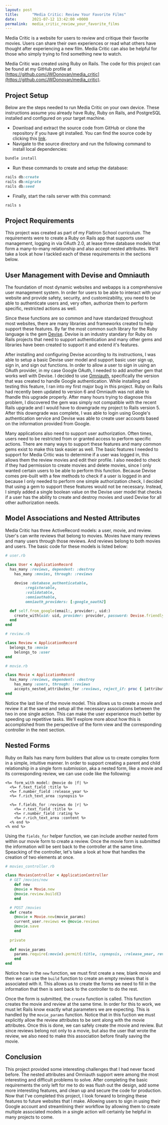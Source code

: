 ```yaml
---
layout: post
title:      "Media Critic: Review Your Favorite Films"
date:       2021-07-12 13:42:00 +0000
permalink:  media_critic_review_your_favorite_films
---
```


Media Critic is a website for users to review and critique their favorite movies. Users can share their own experiences or read what others have thought after experiencing a new film. Media Critic can also be helpful for those who simply trying to find something new to watch.

Media Critic was created using Ruby on Rails. The code for this project can be found at my GitHub profile at [https://github.com/JWDonovan/media_critic](https://github.com/JWDonovan/media_critic).

## Project Setup
Below are the steps needed to run Media Critic on your own device. These instructions assume you already have Ruby, Ruby on Rails, and PostgreSQL installed and configured on your target machine.

* Download and extract the source code from GitHub or clone the repository if you have git installed. You can find the source code by clicking this [link](https://github.com/JWDonovan/media_critic).
* Navigate to the source directory and run the following command to install local dependencies:

```ruby
bundle install
```

* Run these commands to create and setup the database:

```ruby
rails db:create
rails db:migrate
rails db:seed
```

* Finally, start the rails server with this command:

```ruby
rails s
```

## Project Requirements

This project was created as part of my Flatiron School curriculum. The requirements were to create a Ruby on Rails app that supports user management, logging in via OAuth 2.0, at lease three database models that form a many-to-many relationship and also accept nested attributes. We'll take a look at how I tackled each of these requirements in the sections below.

## User Management with Devise and Omniauth

The foundation of most dynamic websites and webapps is a comprehensive user management system. In order for users to be able to interact with your website and provide safety, security, and customizability, you need to be able to authenticate users and, very often, authorize them to perform specific, restricted actions as well.

Since these functions are so common and have standarized throughout most websites, there are many libraries and frameworks created to help support these features. By far the most common such library for the Ruby language is the gem [Devise](https://github.com/heartcombo/devise). Devise is an industry standary for Ruby on Rails projects that need to support authentication and many other gems and libraries have been created to support it and extend it's features.

After installing and configuring Devise according to its instructions, I was able to setup a basic Devise user model and support basic user sign up, sign in, and sign out functions. In order to allow a user to sign in using an OAuth provider, in my case Google OAuth, I needed to add another gem that works well with Devise. I decided to use [Omniauth](https://github.com/zquestz/omniauth-google-oauth2), specifically the version that was created to handle Google authentication. While installing and testing this feature, I ran into my first major bug in this project. Ruby on Rails had recently been updated to version 6 and Omniauth was not able to fhandle this upgrade properly. After many hours trying to diagnose this problem, I discovered the gem was simply not compatible with the recent Rails upgrade and I would have to downgrade my project to Rails version 5. After this downgrade was complete, I was able to login using Google's authentication service and Devise was able to create user accounts based on the information provided from Google.

Many applications also need to support user authorization. Often times, users need to be restricted from or granted access to perform specific actions. There are many ways to support these features and many common gems exist to make this task easier as well. The basic features I needed to support for Media Critic was to determine if a user was logged in, this allows them the review movies and edit their profile. I also needed to check if they had permission to create movies and delete movies, since I only wanted certain users to be able to perform this function. Because Devise comes pre-built with a few methods to check if a user is logged in and because I only needed to perform one simple authorization check, I decided that using a gem to support these features would not be necessary. Instead, I simply added a single boolean value on the Devise user model that checks if a user has the ability to create and destroy movies and used Devise for all other authorization needs.

## Model Associations and Nested Attributes

Media Critic has three ActiveRecord models: a user, movie, and review. User's can write reviews that belong to movies. Movies have many reviews and many users through those reviews. And reviews belong to both movies and users. The basic code for these models is listed below:

```ruby
# user.rb

class User < ApplicationRecord
  has_many :reviews, dependent: :destroy
	has_many :movies, through: :reviews
	
	devise :database_authenticatable,
         :registerable,
         :validatable,
         :omniauthable,
         omniauth_providers: [:google_oauth2]

  def self.from_google(email:, provider:, uid:)
    create_with(uid: uid, provider: provider, password: Devise.friendly_token[0, 20]).find_or_create_by!(email: email)
  end
end
```

```ruby
# review.rb

class Review < ApplicationRecord
  belongs_to :movie
	belongs_to :user
end
```

```ruby
# movie.rb

class Movie < ApplicationRecord
  has_many :reviews, dependent: :destroy
	has_many :users, through: :reviews
	accepts_nested_attributes_for :reviews, reject_if: proc { |attributes| attributes['title'].blank? }
end
```

Notice the last line of the movie model. This allows us to create a movie and review it at the same and setup all the necessary associations between the two in one single action. This can make the user experience much better by speeding up repetitive tasks. We'll explore more about how this is accomplished from the perspective of the form view and the corresponding controller in the next section.

## Nested Forms

Ruby on Rails has many form builders that allow us to create complex form in a simple, intuitive manner. In order to support creating a parent and child relationship in a single form submission, aka a nested form, like a movie and its corresponding review, we can use code like the following:

```erb
<%= form_with model: @movie do |f| %>
  <%= f.text_field :title %>
  <%= f.number_field :release_year %>
  <%= f.rich_text_area :synopsis %>
	
  <%= f.fields_for :reviews do |r| %>
    <%= r.text_field :title %>
    <%= r.number_field :rating %>
    <%= r.rich_text_area :content %>
  <% end %>
<% end %>
```

Using the `fields_for` helper function, we can include another nested form within our movie form to create a review. Once the movie form is submitted the information will be sent back to the controller at the same time. Speacking of the controller, let's take a look at how that handles the creation of two elements at once.

```ruby
# movies_controller.rb

class MoviesController < ApplicationController
  # GET /movies/new
	def new
    @movie = Movie.new
    @movie.review.build()
	end

  # POST /movies
  def create
    @movie = Movie.new(movie_params)
    current_user.reviews << @movie.reviews
    @movie.save
	end
	
  private
	
  def movie_params
    params.require(:movie).permit(:title, :synopsis, :release_year, reviews_attributes: [:id, :title, :rating, :content])
	end
end
```

Notice how in the `new` function, we must first create a new, blank movie and then we can use the `build` function to create an empty reviews that is associated with it. This allows us to create the forms we need to fill in the information that then is sent back to the controller to do the rest.

Once the form is submitted, the `create` function is called. This function creates the movie and review at the same time. In order for this to work, we must let Rails know exactly what parameters we are expecting. This is handled by the `movie_params` function. Notice that in this fuction we must explicitly allow the review attributes to be sent along with the movie attributes. Once this is done, we can safely create the movie and review. But since reviews belong not only to a movie, but also the user that wrote the review, we also need to make this association before finally saving the movie.

## Conclusion

This project provided some interesting challenges that I had never faced before. The nested attributes and Omniauth support were among the most interesting and difficult problems to solve. After completing the basic requirements the only left for me to do was flush out the design, add some more interesting features, and clean up and secure the code for production. Now that I've completed this project, I look forward to bringing these features to future websites that I make. Allowing users to sign in using their Google account and streamlining their workflow by allowing them to create multiple associated models in a single action will certainly be helpful in many projects to come.

